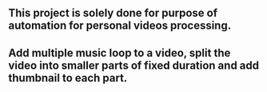 ## This project is solely done for purpose of automation for personal videos processing.
## Add multiple music loop to a video, split the video into smaller parts of fixed duration and add thumbnail to each part.
